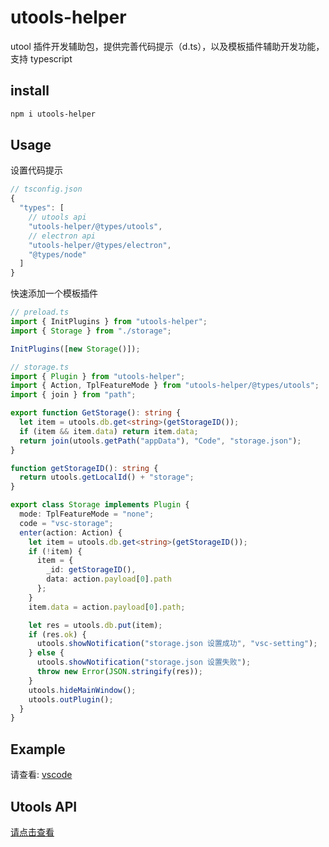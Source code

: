 # utools-helper

utool 插件开发辅助包，提供完善代码提示（d.ts），以及模板插件辅助开发功能，支持 typescript

## install

```bash
npm i utools-helper
```

## Usage

设置代码提示

```js
// tsconfig.json
{
  "types": [
    // utools api
    "utools-helper/@types/utools",
    // electron api
    "utools-helper/@types/electron",
    "@types/node"
  ]
}
```

快速添加一个模板插件

```typescript
// preload.ts
import { InitPlugins } from "utools-helper";
import { Storage } from "./storage";

InitPlugins([new Storage()]);

// storage.ts
import { Plugin } from "utools-helper";
import { Action, TplFeatureMode } from "utools-helper/@types/utools";
import { join } from "path";

export function GetStorage(): string {
  let item = utools.db.get<string>(getStorageID());
  if (item && item.data) return item.data;
  return join(utools.getPath("appData"), "Code", "storage.json");
}

function getStorageID(): string {
  return utools.getLocalId() + "storage";
}

export class Storage implements Plugin {
  mode: TplFeatureMode = "none";
  code = "vsc-storage";
  enter(action: Action) {
    let item = utools.db.get<string>(getStorageID());
    if (!item) {
      item = {
        _id: getStorageID(),
        data: action.payload[0].path
      };
    }
    item.data = action.payload[0].path;

    let res = utools.db.put(item);
    if (res.ok) {
      utools.showNotification("storage.json 设置成功", "vsc-setting");
    } else {
      utools.showNotification("storage.json 设置失败");
      throw new Error(JSON.stringify(res));
    }
    utools.hideMainWindow();
    utools.outPlugin();
  }
}
```

## Example

请查看: [vscode](https://github.com/mohuishou/utools/tree/master/vscode)

## Utools API

[请点击查看](https://github.com/mohuishou/utools/blob/master/helper/%40types/utools.d.ts)
